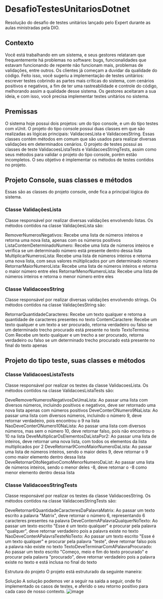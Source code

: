 # DesafioTestesUnitariosDotnet
Resolução do desafio de testes unitários lançado pelo Expert durante as aulas ministradas pela DIO.

## Contexto
Você está trabalhando em um sistema, e seus gestores relataram que frequentemente há problemas no software: bugs, funcionalidades que estavam funcionando de repente não funcionam mais, problemas de validações, entre outros. Os clientes já começam a duvidar da qualidade do código.
Feito isso, você sugeriu a implementação de testes unitários: escrever testes cobrindo as partes mais críticas do sistema, com cenários positivos e negativos, a fim de ter uma rastreabilidade e controle do código, melhorando assim a qualidade desse sistema.
Os gestores aceitaram a sua ideia, e com isso, você precisa implementar testes unitários no sistema.

## Premissas
O sistema hoje possui dois projetos: um do tipo console, e um do tipo testes com xUnit. O projeto do tipo console possui duas classes em que são realizadas as lógicas principais: ValidacoesLista e ValidacoesString. Essas classes contém métodos em comum que são usados para realizar diversas validações em determinados cenários.
O projeto de testes possui as classes de teste ValidacoesListaTests e ValidacoesStringTests, assim como seus métodos para validar o projeto do tipo console, porém estão incompletos.
O seu objetivo é implementar os métodos de testes contidos no projeto.

## Projeto Console, suas classes e métodos
Essas são as classes do projeto console, onde fica a principal lógica do sistema.

### Classe ValidaçõesLista

Classe responsável por realizar diversas validações envolvendo listas.
Os métodos contidos na classe ValidaçõesLista são:

RemoverNumerosNegativos: 	Recebe uma lista de números inteiros e retorna uma nova lista, apenas com os números positivos
ListaContemDeterminadoNumero:	Recebe uma lista de números inteiros e verifica se um determinado número está presente dentro dessa lista
MultiplicarNumerosLista:	Recebe uma lista de números inteiros e retorna uma nova lista, com seus valores múltiplicados por um determinado número
RetornarMaiorNumeroLista:	Recebe uma lista de números inteiros e retorna o maior número entre eles
RetornarMenorNumeroLista:	Recebe uma lista de números inteiros e retorna o menor número entre eles

### Classe ValidacoesString

Classe responsável por realizar diversas validações envolvendo strings.
Os métodos contidos na classe ValidaçõesString são:

RetornarQuantidadeCaracteres:	Recebe um texto qualquer e retorna a quantidade de caracteres presentes no texto
ContemCaractere: 	Recebe um texto qualquer e um texto a ser procurado, retorna verdadeiro ou falso se um determinado trecho procurado está presente no texto
TextoTermina: Com	Recebe um texto qualquer e um trecho a ser procurado, retorna verdadeiro ou falso se um determinado trecho procurado está presente no final do texto apenas

## Projeto do tipo teste, suas classes e métodos

### Classe ValidacoesListaTests

Classe responsável por realizar os testes da classe ValidacoesLista.
Os métodos contidos na classe ValidacoesListaTests são:

DeveRemoverNumerosNegativosDeUmaLista:	Ao passar uma lista com diversos números, incluindo positivos e negativos, deve ser retornado uma nova lista apenas com números positivos
DeveConterONumero9NaLista:	Ao passar uma lista com diversos números, incluindo o número 9, deve retornar verdadeiro, pois encontrou o 9 na lista
NaoDeveConterONumero10NaLista:	Ao passar uma lista com diversos números, mas sem o número 10, deve retornar falso, pois não encontrou o 10 na lista
DeveMultiplicarOsElementosDaListaPor2:	Ao passar uma lista de inteiros, deve retornar uma nova lista, com todos os elementos da lista multiplicados por 2
DeveRetornar9ComoMaiorNumeroDaLista:	Ao passar uma lista de números inteiros, sendo o maior deles 9, deve retornar o 9 como maior elemento dentro dessa lista
DeveRetornarOitoNegativoComoMenorNumeroDaList:	Ao passar uma lista de números inteiros, sendo o menor deles -8, deve retornar o -8 como menor elemento dentro dessa lista

### Classe ValidacoesStringTests

Classe responsável por realizar os testes da classe ValidacoesString.
Os métodos contidos na classe ValidacoesStringTests são:

DeveRetornar6QuantidadeCaracteresDaPalavraMatrix:	Ao passar um texto escrito a palavra "Matrix", deve retornar o número 6, representando 6 caracteres presentes na palavra
DeveContemAPalavraQualquerNoTexto:	Ao passar um texto escrito "Esse é um texto qualquer" e procurar pela palavra "qualquer", deve retornar verdadeiro pois a palavra existe no texto
NaoDeveConterAPalavraTesteNoTexto:	Ao passar um texto escrito "Esse é um texto qualquer" e procurar pela palavra "teste", deve retornar falso pois a palavra não existe no texto
TextoDeveTerminarComAPalavraProcurado:	Ao passar um texto escrito "Começo, meio e fim do texto procurado" e procurar pela palavra "procurado", deve retornar verdadeiro pois a palavra existe no texto e está inclusa no final do texto

Estrutura do projeto
O projeto está estruturado da seguinte maneira:


Solução
A solução podemos ver a seguir na saída a seguir, onde foi implementado os casos de testes, e aferido o seu retorno positivo para cada caso de nosso contexto.
![image](https://github.com/Lucasgyn94/DesafioTestesUnitariosDotnet/assets/91031320/516b0baa-a4d8-4119-a4c9-041c5b3a0690)

